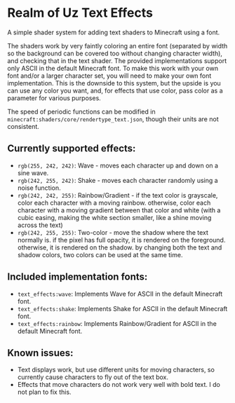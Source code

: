 # Realm of Uz Text Effects
A simple shader system for adding text shaders to Minecraft using a font.

The shaders work by very faintly coloring an entire font (separated by width so the background can be covered too without changing character width), and checking that in the text shader.
The provided implementations support only ASCII in the default Minecraft font. To make this work with your own font and/or a larger character set, you will need to make your own font implementation. This is the downside to this system, but the upside is you can use any color you want, and, for effects that use color, pass color as a parameter for various purposes.

The speed of periodic functions can be modified in `minecraft:shaders/core/rendertype_text.json`, though their units are not consistent.

## Currently supported effects:
- `rgb(255, 242, 242)`: Wave - moves each character up and down on a sine wave.
- `rgb(242, 255, 242)`: Shake - moves each character randomly using a noise function.
- `rgb(242, 242, 255)`: Rainbow/Gradient - if the text color is grayscale, color each character with a moving rainbow. otherwise, color each character with a moving gradient between that color and white (with a cubic easing, making the white section smaller, like a shine moving across the text)
- `rgb(242, 255, 255)`: Two-color - move the shadow where the text normally is. if the pixel has full opacity, it is rendered on the foreground. otherwise, it is rendered on the shadow. by changing both the text and shadow colors, two colors can be used at the same time.

## Included implementation fonts:
- `text_effects:wave`: Implements Wave for ASCII in the default Minecraft font.
- `text_effects:shake`: Implements Shake for ASCII in the default Minecraft font.
- `text_effects:rainbow`: Implements Rainbow/Gradient for ASCII in the default Minecraft font.

## Known issues:
- Text displays work, but use different units for moving characters, so currently cause characters to fly out of the text box.
- Effects that move characters do not work very well with bold text. I do not plan to fix this.
